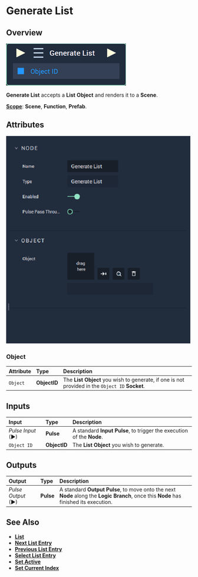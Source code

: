 # Generate List

## Overview

![The Generate List Node.](../../../.gitbook/assets/node-generate-list.png)

**Generate List** accepts a **List** **Object** and renders it to a **Scene**.

[**Scope**](../../overview.md#scopes): **Scene**, **Function**, **Prefab**.

## Attributes

![The Generate List Node Attributes.](../../../.gitbook/assets/node-generate-list-attr.png)

### Object

| Attribute | Type | Description |
| :--- | :--- | :--- |
| `Object` | **ObjectID** | The **List** **Object** you wish to generate, if one is not provided in the `Object ID` **Socket**. |

## Inputs

| Input | Type | Description |
| :--- | :--- | :--- |
| _Pulse Input_ \(►\) | **Pulse** | A standard **Input Pulse**, to trigger the execution of the **Node**. |
| `Object ID` | **ObjectID** | The **List** **Object** you wish to generate. |

## Outputs

| Output | Type | Description |
| :--- | :--- | :--- |
| _Pulse Output_ \(►\) | **Pulse** | A standard **Output Pulse**, to move onto the next **Node** along the **Logic Branch**, once this **Node** has finished its execution. |

## See Also

* [**List**](../../../objects-and-types/scene-objects/list-widget.md)
* [**Next List Entry**](next-list-entry.md)
* [**Previous List Entry**](previous-list-entry.md)
* [**Select List Entry**](select-list-entry.md)
* [**Set Active**](set-active.md)
* [**Set Current Index**](set-current-index.md)

